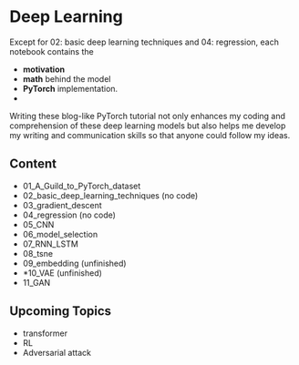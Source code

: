 # Deep Learning
Except for 02: basic deep learning techniques and 04: regression, each notebook contains the 
- **motivation**
- **math** behind the model 
- **PyTorch** implementation.
- 
Writing these blog-like PyTorch tutorial not only enhances my coding and comprehension of these deep learning models but also helps me develop my writing and communication skills so that anyone could follow my ideas.
## Content
- 01_A_Guild_to_PyTorch_dataset
- 02_basic_deep_learning_techniques (no code)
- 03_gradient_descent
- 04_regression (no code)
- 05_CNN
- 06_model_selection
- 07_RNN_LSTM
- 08_tsne
- 09_embedding (unfinished)
- *10_VAE (unfinished)
- 11_GAN
## Upcoming Topics
- transformer
- RL
- Adversarial attack
